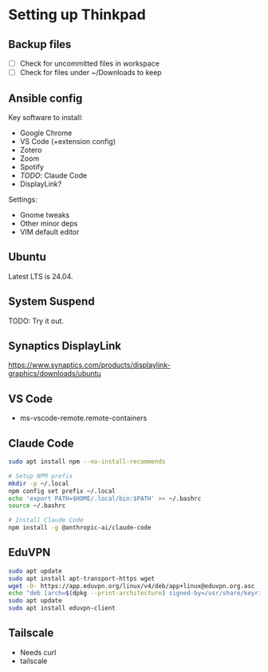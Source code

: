 # Setting up Thinkpad
## Backup files
- [ ] Check for uncommitted files in workspace
- [ ] Check for files under ~/Downloads to keep

## Ansible config
Key software to install:
- Google Chrome
- VS Code (+extension config)
- Zotero
- Zoom
- Spotify
- *TODO*: Claude Code
- DisplayLink?

Settings:
- Gnome tweaks
- Other minor deps
- VIM default editor

## Ubuntu
Latest LTS is 24.04.

## System Suspend
TODO: Try it out.

## Synaptics DisplayLink
https://www.synaptics.com/products/displaylink-graphics/downloads/ubuntu

## VS Code
- ms-vscode-remote.remote-containers

## Claude Code
```bash
sudo apt install npm --no-install-recommends

# Setup NPM prefix
mkdir -p ~/.local
npm config set prefix ~/.local
echo 'export PATH=$HOME/.local/bin:$PATH' >> ~/.bashrc
source ~/.bashrc

# Install Claude Code
npm install -g @anthropic-ai/claude-code

```

## EduVPN
```bash
sudo apt update
sudo apt install apt-transport-https wget
wget -O- https://app.eduvpn.org/linux/v4/deb/app+linux@eduvpn.org.asc | gpg --dearmor | sudo tee /usr/share/keyrings/eduvpn-v4.gpg >/dev/null
echo "deb [arch=$(dpkg --print-architecture) signed-by=/usr/share/keyrings/eduvpn-v4.gpg] https://app.eduvpn.org/linux/v4/deb/ noble main" | sudo tee /etc/apt/sources.list.d/eduvpn-v4.list
sudo apt update
sudo apt install eduvpn-client
```

## Tailscale
- Needs curl
- tailscale